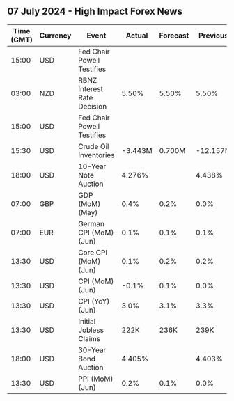 ## 07 July 2024 - High Impact Forex News

| Time (GMT) | Currency | Event | Actual | Forecast | Previous |
|------|----------|-------|--------|----------|----------|
| 15:00 | USD | Fed Chair Powell Testifies |  |  |  |
| 03:00 | NZD | RBNZ Interest Rate Decision | 5.50% | 5.50% | 5.50% |
| 15:00 | USD | Fed Chair Powell Testifies |  |  |  |
| 15:30 | USD | Crude Oil Inventories | -3.443M | 0.700M | -12.157M |
| 18:00 | USD | 10-Year Note Auction | 4.276% |  | 4.438% |
| 07:00 | GBP | GDP (MoM) (May) | 0.4% | 0.2% | 0.0% |
| 07:00 | EUR | German CPI (MoM) (Jun) | 0.1% | 0.1% | 0.1% |
| 13:30 | USD | Core CPI (MoM) (Jun) | 0.1% | 0.2% | 0.2% |
| 13:30 | USD | CPI (MoM) (Jun) | -0.1% | 0.1% | 0.0% |
| 13:30 | USD | CPI (YoY) (Jun) | 3.0% | 3.1% | 3.3% |
| 13:30 | USD | Initial Jobless Claims | 222K | 236K | 239K |
| 18:00 | USD | 30-Year Bond Auction | 4.405% |  | 4.403% |
| 13:30 | USD | PPI (MoM) (Jun) | 0.2% | 0.1% | 0.0% |
